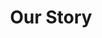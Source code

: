 ---
layout: project
title: "Our Story"
description: "How we got to where we are"
# header-img: "img/home-bg.jpg"
category: sprint-review
---